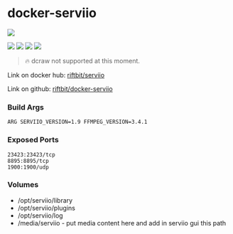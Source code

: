 # docker-serviio

[![](http://serviio.org/images/serviio.png)](http://serviio.org/) 


[![](https://images.microbadger.com/badges/version/riftbit/serviio.svg)](https://microbadger.com/images/riftbit/serviio) 
[![](https://images.microbadger.com/badges/image/riftbit/serviio.svg)](https://microbadger.com/images/riftbit/serviio) 
[![](https://img.shields.io/docker/pulls/riftbit/serviio.svg)](https://hub.docker.com/r/riftbit/serviio/) 
[![](https://img.shields.io/docker/stars/riftbit/serviio.svg)](https://hub.docker.com/r/riftbit/serviio/) 


> :fire: dcraw not supported at this moment.
  
Link on docker hub: [riftbit/serviio](https://hub.docker.com/r/riftbit/serviio/)

Link on github: [riftbit/docker-serviio](https://github.com/riftbit/docker-serviio)

### Build Args

```
ARG SERVIIO_VERSION=1.9 FFMPEG_VERSION=3.4.1
```

### Exposed Ports

```
23423:23423/tcp
8895:8895/tcp
1900:1900/udp
```

### Volumes
 - /opt/serviio/library
 - /opt/serviio/plugins
 - /opt/serviio/log
 - /media/serviio - put media content here and add in serviio gui this path
